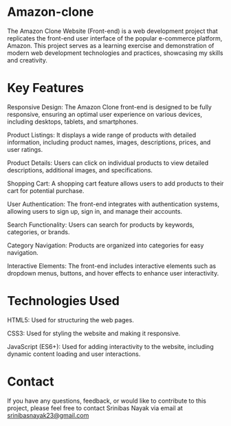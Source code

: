# Amazon-clone
The Amazon Clone Website (Front-end) is a web development project that replicates the front-end user interface of the popular e-commerce platform, Amazon. This project serves as a learning exercise and demonstration of modern web development technologies and practices, showcasing my skills and creativity.

# Key Features

Responsive Design: The Amazon Clone front-end is designed to be fully responsive, ensuring an optimal user experience on various devices, including desktops, tablets, and smartphones.

Product Listings: It displays a wide range of products with detailed information, including product names, images, descriptions, prices, and user ratings.

Product Details: Users can click on individual products to view detailed descriptions, additional images, and specifications.

Shopping Cart: A shopping cart feature allows users to add products to their cart for potential purchase.

User Authentication: The front-end integrates with authentication systems, allowing users to sign up, sign in, and manage their accounts.

Search Functionality: Users can search for products by keywords, categories, or brands.

Category Navigation: Products are organized into categories for easy navigation.

Interactive Elements: The front-end includes interactive elements such as dropdown menus, buttons, and hover effects to enhance user interactivity.

# Technologies Used
HTML5: Used for structuring the web pages.

CSS3: Used for styling the website and making it responsive.

JavaScript (ES6+): Used for adding interactivity to the website, including dynamic content loading and user interactions.

# Contact
If you have any questions, feedback, or would like to contribute to this project, please feel free to contact Srinibas Nayak via email at srinibasnayak23@gmail.com
